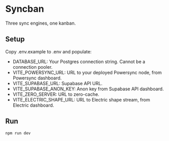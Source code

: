 # Syncban

Three sync engines, one kanban.

## Setup

Copy .env.example to .env and populate:

- DATABASE_URL: Your Postgres connection string. Cannot be a connection pooler.
- VITE_POWERSYNC_URL: URL to your deployed Powersync node, from Powersync dashboard.
- VITE_SUPABASE_URL: Supabase API URL.
- VITE_SUPABASE_ANON_KEY: Anon key from Supabase API dashboard.
- VITE_ZERO_SERVER: URL to zero-cache.
- VITE_ELECTRIC_SHAPE_URL: URL to Electric shape stream, from Electric dashboard.

## Run

```
npm run dev
```
